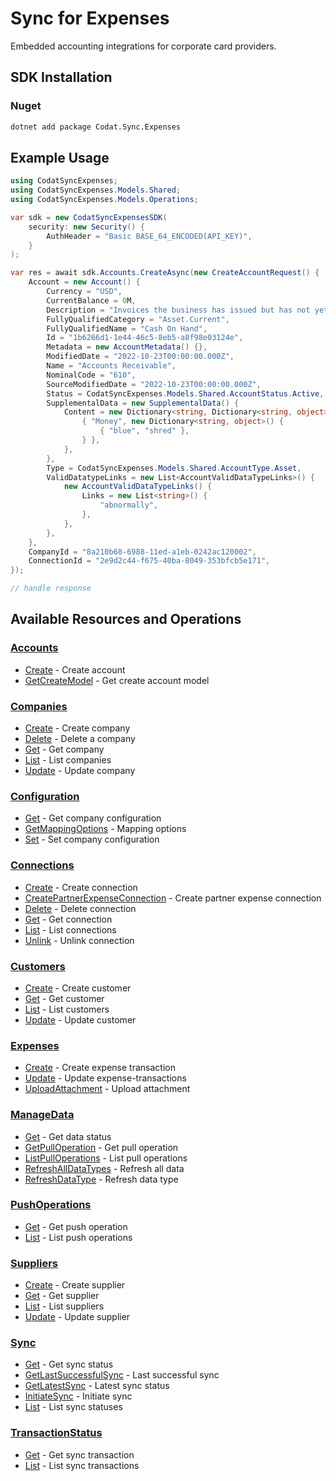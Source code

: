 # Sync for Expenses
    
<!-- Start Codat Library Description -->
﻿Embedded accounting integrations for corporate card providers.
<!-- End Codat Library Description -->

<!-- Start SDK Installation -->
## SDK Installation

### Nuget

```bash
dotnet add package Codat.Sync.Expenses
```
<!-- End SDK Installation -->

## Example Usage
<!-- Start SDK Example Usage -->
```csharp
using CodatSyncExpenses;
using CodatSyncExpenses.Models.Shared;
using CodatSyncExpenses.Models.Operations;

var sdk = new CodatSyncExpensesSDK(
    security: new Security() {
        AuthHeader = "Basic BASE_64_ENCODED(API_KEY)",
    }
);

var res = await sdk.Accounts.CreateAsync(new CreateAccountRequest() {
    Account = new Account() {
        Currency = "USD",
        CurrentBalance = 0M,
        Description = "Invoices the business has issued but has not yet collected payment on.",
        FullyQualifiedCategory = "Asset.Current",
        FullyQualifiedName = "Cash On Hand",
        Id = "1b6266d1-1e44-46c5-8eb5-a8f98e03124e",
        Metadata = new AccountMetadata() {},
        ModifiedDate = "2022-10-23T00:00:00.000Z",
        Name = "Accounts Receivable",
        NominalCode = "610",
        SourceModifiedDate = "2022-10-23T00:00:00.000Z",
        Status = CodatSyncExpenses.Models.Shared.AccountStatus.Active,
        SupplementalData = new SupplementalData() {
            Content = new Dictionary<string, Dictionary<string, object>>() {
                { "Money", new Dictionary<string, object>() {
                    { "blue", "shred" },
                } },
            },
        },
        Type = CodatSyncExpenses.Models.Shared.AccountType.Asset,
        ValidDatatypeLinks = new List<AccountValidDataTypeLinks>() {
            new AccountValidDataTypeLinks() {
                Links = new List<string>() {
                    "abnormally",
                },
            },
        },
    },
    CompanyId = "8a210b68-6988-11ed-a1eb-0242ac120002",
    ConnectionId = "2e9d2c44-f675-40ba-8049-353bfcb5e171",
});

// handle response
```
<!-- End SDK Example Usage -->

<!-- Start SDK Available Operations -->
## Available Resources and Operations


### [Accounts](docs/sdks/accounts/README.md)

* [Create](docs/sdks/accounts/README.md#create) - Create account
* [GetCreateModel](docs/sdks/accounts/README.md#getcreatemodel) - Get create account model

### [Companies](docs/sdks/companies/README.md)

* [Create](docs/sdks/companies/README.md#create) - Create company
* [Delete](docs/sdks/companies/README.md#delete) - Delete a company
* [Get](docs/sdks/companies/README.md#get) - Get company
* [List](docs/sdks/companies/README.md#list) - List companies
* [Update](docs/sdks/companies/README.md#update) - Update company

### [Configuration](docs/sdks/configuration/README.md)

* [Get](docs/sdks/configuration/README.md#get) - Get company configuration
* [GetMappingOptions](docs/sdks/configuration/README.md#getmappingoptions) - Mapping options
* [Set](docs/sdks/configuration/README.md#set) - Set company configuration

### [Connections](docs/sdks/connections/README.md)

* [Create](docs/sdks/connections/README.md#create) - Create connection
* [CreatePartnerExpenseConnection](docs/sdks/connections/README.md#createpartnerexpenseconnection) - Create partner expense connection
* [Delete](docs/sdks/connections/README.md#delete) - Delete connection
* [Get](docs/sdks/connections/README.md#get) - Get connection
* [List](docs/sdks/connections/README.md#list) - List connections
* [Unlink](docs/sdks/connections/README.md#unlink) - Unlink connection

### [Customers](docs/sdks/customers/README.md)

* [Create](docs/sdks/customers/README.md#create) - Create customer
* [Get](docs/sdks/customers/README.md#get) - Get customer
* [List](docs/sdks/customers/README.md#list) - List customers
* [Update](docs/sdks/customers/README.md#update) - Update customer

### [Expenses](docs/sdks/expenses/README.md)

* [Create](docs/sdks/expenses/README.md#create) - Create expense transaction
* [Update](docs/sdks/expenses/README.md#update) - Update expense-transactions
* [UploadAttachment](docs/sdks/expenses/README.md#uploadattachment) - Upload attachment

### [ManageData](docs/sdks/managedata/README.md)

* [Get](docs/sdks/managedata/README.md#get) - Get data status
* [GetPullOperation](docs/sdks/managedata/README.md#getpulloperation) - Get pull operation
* [ListPullOperations](docs/sdks/managedata/README.md#listpulloperations) - List pull operations
* [RefreshAllDataTypes](docs/sdks/managedata/README.md#refreshalldatatypes) - Refresh all data
* [RefreshDataType](docs/sdks/managedata/README.md#refreshdatatype) - Refresh data type

### [PushOperations](docs/sdks/pushoperations/README.md)

* [Get](docs/sdks/pushoperations/README.md#get) - Get push operation
* [List](docs/sdks/pushoperations/README.md#list) - List push operations

### [Suppliers](docs/sdks/suppliers/README.md)

* [Create](docs/sdks/suppliers/README.md#create) - Create supplier
* [Get](docs/sdks/suppliers/README.md#get) - Get supplier
* [List](docs/sdks/suppliers/README.md#list) - List suppliers
* [Update](docs/sdks/suppliers/README.md#update) - Update supplier

### [Sync](docs/sdks/sync/README.md)

* [Get](docs/sdks/sync/README.md#get) - Get sync status
* [GetLastSuccessfulSync](docs/sdks/sync/README.md#getlastsuccessfulsync) - Last successful sync
* [GetLatestSync](docs/sdks/sync/README.md#getlatestsync) - Latest sync status
* [InitiateSync](docs/sdks/sync/README.md#initiatesync) - Initiate sync
* [List](docs/sdks/sync/README.md#list) - List sync statuses

### [TransactionStatus](docs/sdks/transactionstatus/README.md)

* [Get](docs/sdks/transactionstatus/README.md#get) - Get sync transaction
* [List](docs/sdks/transactionstatus/README.md#list) - List sync transactions
<!-- End SDK Available Operations -->

<!-- Start Dev Containers -->

<!-- End Dev Containers -->

<!-- Placeholder for Future Speakeasy SDK Sections -->

<!-- Start Codat Support Notes -->
<!-- End Codat Support Notes -->

<!-- Start Codat Generated By -->